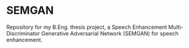 # SEMGAN

Repository for my B.Eng. thesis project, a Speech Enhancement Multi-Discriminator Generative Adversarial Network (SEMGAN) for speech enhancement.
